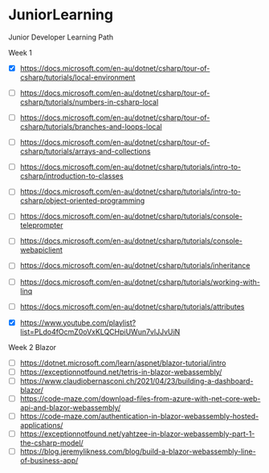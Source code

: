 # JuniorLearning
Junior Developer Learning Path

Week 1
- [x] https://docs.microsoft.com/en-au/dotnet/csharp/tour-of-csharp/tutorials/local-environment
- [ ] https://docs.microsoft.com/en-au/dotnet/csharp/tour-of-csharp/tutorials/numbers-in-csharp-local
- [ ] https://docs.microsoft.com/en-au/dotnet/csharp/tour-of-csharp/tutorials/branches-and-loops-local
- [ ] https://docs.microsoft.com/en-au/dotnet/csharp/tour-of-csharp/tutorials/arrays-and-collections
- [ ] https://docs.microsoft.com/en-au/dotnet/csharp/tutorials/intro-to-csharp/introduction-to-classes
- [ ] https://docs.microsoft.com/en-au/dotnet/csharp/tutorials/intro-to-csharp/object-oriented-programming
- [ ] https://docs.microsoft.com/en-au/dotnet/csharp/tutorials/console-teleprompter
- [ ] https://docs.microsoft.com/en-au/dotnet/csharp/tutorials/console-webapiclient
- [ ] https://docs.microsoft.com/en-au/dotnet/csharp/tutorials/inheritance
- [ ] https://docs.microsoft.com/en-au/dotnet/csharp/tutorials/working-with-linq
- [ ] https://docs.microsoft.com/en-au/dotnet/csharp/tutorials/attributes

- [x] https://www.youtube.com/playlist?list=PLdo4fOcmZ0oVxKLQCHpiUWun7vlJJvUiN

Week 2
Blazor
- [ ] https://dotnet.microsoft.com/learn/aspnet/blazor-tutorial/intro
- [ ] https://exceptionnotfound.net/tetris-in-blazor-webassembly/
- [ ] https://www.claudiobernasconi.ch/2021/04/23/building-a-dashboard-blazor/
- [ ] https://code-maze.com/download-files-from-azure-with-net-core-web-api-and-blazor-webassembly/
- [ ] https://code-maze.com/authentication-in-blazor-webassembly-hosted-applications/
- [ ] https://exceptionnotfound.net/yahtzee-in-blazor-webassembly-part-1-the-csharp-model/
- [ ] https://blog.jeremylikness.com/blog/build-a-blazor-webassembly-line-of-business-app/
